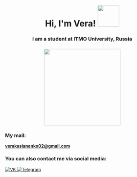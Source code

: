 <h1 align="center">Hi, I'm Vera!
<img src="https://cs.pikabu.ru/post_img/2013/09/05/8/1378382279_2132894326.gif" height="70"/></h1>
<h3 align="center">I am a student at ITMO University, Russia</h3>
<h3 align="center"><img src="https://leaderid.s3.amazonaws.com/event_photo/211958/60bf9018c4e46663222947.png" height="250"/></h1></h3>

### My mail:
**verakasianenko02@gmail.com**

### You can also contact me via social media:

<a href="https://vk.com/vero_caballero">
   <img top="0" src="https://img.shields.io/badge/VK-%231572B6.svg?style=for-the-badge&logo=Vk&logoColor=white" alt="VK" target="_blank" margin-left="10px">
</a>
<a href="https://t.me/vero_caballero">
   <img top="0" src="https://img.shields.io/badge/telegram-%2320232a.svg?style=for-the-badge&logo=Telegram&logoColor=white" alt="Telegram" target="_blank" margin-left="10px">
</a>
